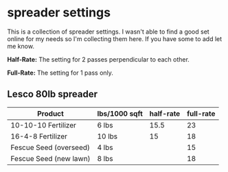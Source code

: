 # spreader settings

This is a collection of spreader settings. I wasn't able to find a good set online for my needs so I'm collecting them here. If you have some to add let me know.

**Half-Rate:** The setting for 2 passes perpendicular to each other.

**Full-Rate:** The setting for 1 pass only.

## Lesco 80lb spreader

| Product                | lbs/1000 sqft | half-rate | full-rate |
| ---------------------- | ------------- | --------- | --------- |
| 10-10-10 Fertilizer    | 6 lbs         | 15.5      | 23        |
| 16-4-8 Fertilizer      | 10 lbs        | 15        | 18        |
| Fescue Seed (overseed) | 4 lbs         |           | 15        |
| Fescue Seed (new lawn) | 8 lbs         |           | 18        |
